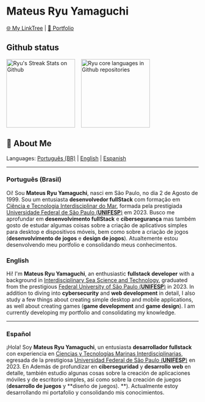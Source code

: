# Mateus Ryu Yamaguchi
[🌐 My LinkTree](https://mateusryu.github.io/linktree/) | 
[💼 Portfolio](https://ryu.dev.br) 
## Github status
<div style="display: flex;flex-direction: row; flex-wrap: wrap; gap: 1rem;">
  <img height="180em" alt="Ryu's Streak Stats on Github" src="https://github-readme-streak-stats.herokuapp.com/?user=MateusRyu&theme=prussian&hide_border=true"/>
  <img height="180em" alt="Ryu core languages in Github repositories " src="https://github-readme-stats.vercel.app/api/top-langs/?username=MateusRyu&theme=prussian&hide_border=true&include_all_commits=true&count_private=false&layout=compact"/>
</div>

## 💫 About Me
Languages: [Português (BR)](#pt-BR) | [English](en) | [Espanish](es)

---
<h3 id="pt-BR">
  Português (Brasil)
</h3>

Oi! Sou **Mateus Ryu Yamaguchi**, nasci em São Paulo, no dia 2 de Agosto de 1999. Sou um entusiasta **desenvolvedor fullStack** com formação em [Ciência e Tecnologia Interdisciplinar do Mar](https://www.unifesp.br/campus/san7/graduacao/cursos/bacharelado-interdisciplinar-em-ciencia-e-tecnologia-do-mar), formada pela prestigiada [Universidade Federal de São Paulo (**UNIFESP**)](https://www.unifesp.br/) em 2023. Busco me aprofundar em **desenvolvimento fullStack** e **cibersegurança** mas também gosto de estudar algumas coisas sobre a criação de aplicativos simples para desktop e dispositivos móveis, bem como sobre a criação de jogos (**desenvolvimento de jogos** e **design de jogos**). Atualtemente estou desenvolvendo meu portfolio e consolidando meus conhecimentos.

<h3 id="en">
  English
</h3>

Hi! I'm **Mateus Ryu Yamaguchi**, an enthusiastic **fullstack developer** with a background in [Interdisciplinary Sea Science and Technology](https://www.unifesp.br/campus/san7/graduacao/cursos/bacharelado-interdisciplinar-em-ciencia-e-tecnologia-do-mar), graduated from the prestigious [Federal University of São Paulo (**UNIFESP**)](https://www.unifesp.br/) in 2023. In addition to diving into **cybersecurity** and **web development** in detail, I also study a few things about creating simple desktop and mobile applications, as well about creating games (**game development** and **game design**). I am currently developing my portfolio and consolidating my knowledge.


---

<h3 id="es">
  Español
</h3>

¡Hola! Soy **Mateus Ryu Yamaguchi**, un entusiasta **desarrollador fullstack** con experiencia en [Ciencias y Tecnologías Marinas Interdisciplinarias](https://www.unifesp.br/campus/san7/graduacao/cursos/bacharelado-interdisciplinar-em-ciencia-e-tecnologia-do-mar), egresada de la prestigiosa [Universidad Federal de São Paulo (**UNIFESP**)](https://www.unifesp.br/) en 2023. En Además de profundizar en **ciberseguridad** y **desarrollo web** en detalle, también estudio algunas cosas sobre la creación de aplicaciones móviles y de escritorio simples, así como sobre la creación de juegos (**desarrollo de juegos** y **diseño de juegos). **). Actualmente estoy desarrollando mi portafolio y consolidando mis conocimientos.